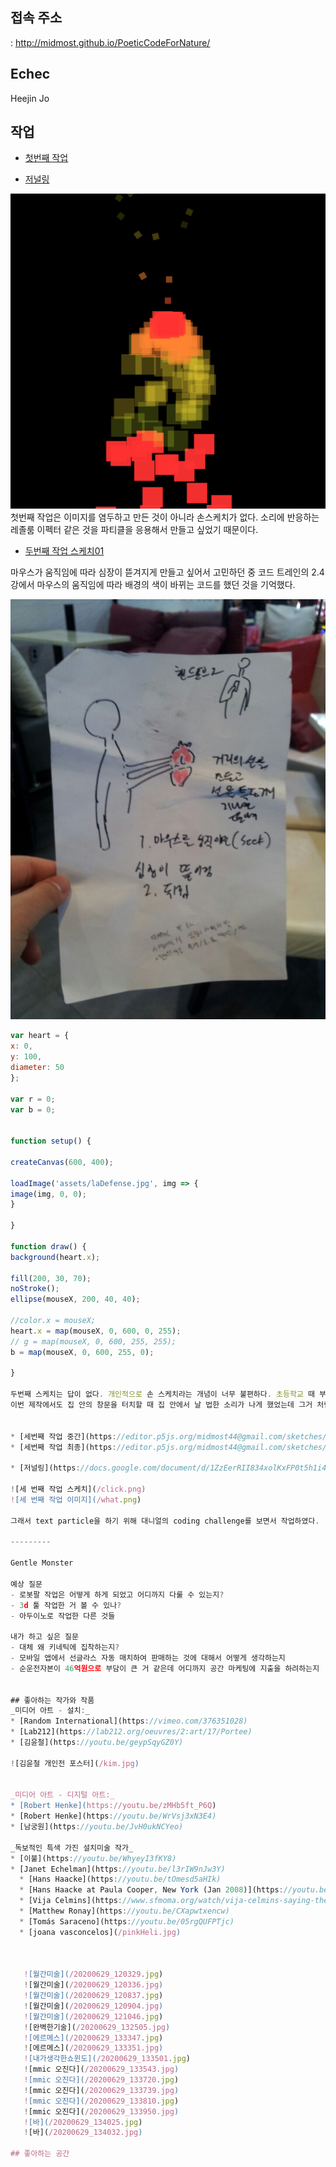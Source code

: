 ## 접속 주소
 : <http://midmost.github.io/PoeticCodeForNature/>

## Echec
Heejin Jo

## 작업
 * [첫번째 작업](https://editor.p5js.org/midmost44@gmail.com/sketches/FgHx1hfAA)

 * [저널링](https://docs.google.com/document/d/1mI_O3ngH3qMoo_IIoacBd1v7_klgDVoLe9o-YCFbb88/edit)

  ![첫 번째 작업 이미지](/untitled.png)
첫번째 작업은 이미지를 염두하고 만든 것이 아니라 손스케치가 없다.
소리에 반응하는 레졸룸 이펙터 같은 것을 파티클을 응용해서 만들고 싶었기 때문이다.

 * [두번째 작업 스케치01](https://editor.p5js.org/midmost44@gmail.com/sketches/Y1isIPn9O)

 마우스가 움직임에 따라 심장이 뜯겨지게 만들고 싶어서 고민하던 중 코드 트레인의 2.4강에서 마우스의
 움직임에 따라 배경의 색이 바뀌는 코드를 했던 것을 기억했다.

  ![두 번째 작업 이미지](/heart.jpeg)

  ```javascript
  var heart = {
x: 0,
y: 100,
diameter: 50
 };

var r = 0;
var b = 0;


function setup() {

  createCanvas(600, 400);

  loadImage('assets/laDefense.jpg', img => {
  image(img, 0, 0);
  }

}

function draw() {
  background(heart.x);

  fill(200, 30, 70);
  noStroke();
  ellipse(mouseX, 200, 40, 40);

  //color.x = mouseX;
  heart.x = map(mouseX, 0, 600, 0, 255);
  // g = map(mouseX, 0, 600, 255, 255);
  b = map(mouseX, 0, 600, 255, 0);

}

두번째 스케치는 답이 없다. 개인적으로 손 스케치라는 개념이 너무 불편하다. 초등학교 때 부터 타블렛과 아이패드를 썼기에 종이에 뭔가 그려서 사진 찍고 옮기는 게 더 오래 걸려서 생각도 같이 오래 걸리게 된다. 이러든 저러든 역시 막 생각한 아이디어는 구현이 힘들다는 것을 깨달았다. 빠르게 포기하고 이미지를 응용하는 것만 이용하여 다음 거로 넘어갔다. 세번째 작업의 저널링을 보면 알겠지만 여러 스케치가 있는데 그 중 봉지가 무언가를 가리고 있는 것에 약간 꽂혔다.
이번 제작에서도 집 안의 창문을 터치할 때 집 안에서 날 법한 소리가 나게 했었는데 그거 처럼 무언가 꽁꽁 싸메져 있는 봉지에 마우스가 다가가거나 누르면 글자들이 움직이게 하는 것이 재밌을 것 같았다. 원래는 파리들이 움직이게 하려고 했는데 막 poetic 이니까 약간 text를 응용하고 싶었다.


* [세번째 작업 중간](https://editor.p5js.org/midmost44@gmail.com/sketches/T2ccGG0Dp)
* [세번째 작업 최종](https://editor.p5js.org/midmost44@gmail.com/sketches/-_D8yrXoy)

* [저널링](https://docs.google.com/document/d/1ZzEerRII834xolKxFP0t5h1i4KKMqU7HvLwX-WiIdIY/edit?usp=sharing)

 ![세 번째 작업 스케치](/click.png)
 ![세 번째 작업 이미지](/what.png)

그래서 text particle을 하기 위해 대니얼의 coding challenge를 보면서 작업하였다.

---------

Gentle Monster

예상 질문
- 로봇팔 작업은 어떻게 하게 되었고 어디까지 다룰 수 있는지?
- 3d 툴 작업한 거 볼 수 있나?
- 아두이노로 작업한 다른 것들

내가 하고 싶은 질문
- 대체 왜 키네틱에 집착하는지?
- 모바일 앱에서 선글라스 자동 매치하여 판매하는 것에 대해서 어떻게 생각하는지
- 순운전자본이 46억원으로 부담이 큰 거 같은데 어디까지 공간 마케팅에 지출을 하려하는지


## 좋아하는 작가와 작품
 _미디어 아트 - 설치:_
* [Random International](https://vimeo.com/376351028)
* [Lab212](https://lab212.org/oeuvres/2:art/17/Portee)
* [김윤철](https://youtu.be/geypSqyGZ0Y)

![김윤철 개인전 포스터](/kim.jpg)


 _미디어 아트 - 디지털 아트:_
 * [Robert Henke](https://youtu.be/zMHb5ft_P6Q)
 * [Robert Henke](https://youtu.be/WrVsj3xN3E4)  
 * [남궁원](https://youtu.be/JvH0ukNCYeo)

 _독보적인 특색 가진 설치미술 작가_
 * [이불](https://youtu.be/WhyeyI3fKY8)
 * [Janet Echelman](https://youtu.be/l3rIW9nJw3Y)
    * [Hans Haacke](https://youtu.be/tOmesd5aHIk)
    * [Hans Haacke at Paula Cooper, New York (Jan 2008)](https://youtu.be/ffpvKOm2WIE)
    * [Vija Celmins](https://www.sfmoma.org/watch/vija-celmins-saying-the-unsayable/)
    * [Matthew Ronay](https://youtu.be/CXapwtxencw)
    * [Tomás Saraceno](https://youtu.be/05rgQUFPTjc)
    * [joana vasconcelos](/pinkHeli.jpg)



     ![월간미술](/20200629_120329.jpg)
     ![월간미술](/20200629_120336.jpg)
     ![월간미술](/20200629_120837.jpg)
     ![월간미술](/20200629_120904.jpg)
     ![월간미술](/20200629_121046.jpg)
     ![완벽한기술](/20200629_132505.jpg)
     ![에르메스](/20200629_133347.jpg)
     ![에르메스](/20200629_133351.jpg)
     ![내가생각한쇼윈도](/20200629_133501.jpg)
     ![mmic 오진다](/20200629_133543.jpg)
     ![mmic 오진다](/20200629_133720.jpg)
     ![mmic 오진다](/20200629_133739.jpg)
     ![mmic 오진다](/20200629_133810.jpg)
     ![mmic 오진다](/20200629_133950.jpg)
     ![바](/20200629_134025.jpg)
     ![바](/20200629_134032.jpg)  
     
## 좋아하는 공간
